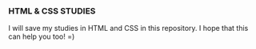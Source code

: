### HTML & CSS STUDIES

I will save my studies in HTML and CSS in this repository. I hope that this can help you too! =)